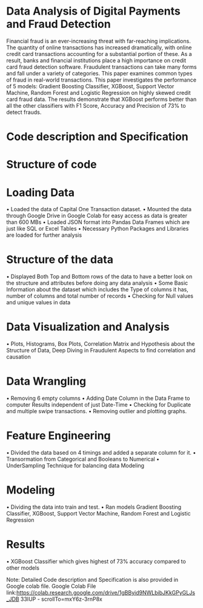 # Data Analysis of Digital Payments and Fraud Detection
Financial fraud is an ever-increasing threat with far-reaching implications. The quantity of online transactions has increased dramatically, with online credit card transactions accounting for a substantial portion of these. As a result, banks and financial institutions place a high importance on credit card fraud detection software. Fraudulent transactions can take many forms and fall under a variety of categories. This paper examines common types of fraud in real-world transactions. This paper investigates the performance of 5 models: Gradient Boosting Classifier, XGBoost, Support Vector Machine, Random Forest and Logistic Regression on highly skewed credit card fraud data. The results demonstrate that XGBoost performs better than all the other classifiers with F1 Score, Accuracy and Precision of 73% to detect frauds.

# Code description and Specification

# Structure of code
# Loading Data
• Loaded the data of Capital One Transaction dataset.
• Mounted the data through Google Drive in Google Colab for easy access as data is greater than 600 MBs
• Loaded JSON format into Pandas Data Frames which are just like SQL or Excel Tables
• Necessary Python Packages and Libraries are loaded for further analysis

# Structure of the data
• Displayed Both Top and Bottom rows of the data to have a better look on the structure and attributes before doing any data analysis
• Some Basic Information about the dataset which includes the Type of columns it has, number of columns and total number of records
• Checking for Null values and unique values in data 

# Data Visualization and Analysis
• Plots, Histograms, Box Plots, Correlation Matrix and Hypothesis about the Structure of Data, Deep Diving in Fraudulent Aspects to find correlation and causation

# Data Wrangling
• Removing 6 empty columns
• Adding Date Column in the Data Frame to computer Results independent of just Date-Time
• Checking for Duplicate and multiple swipe transactions.
• Removing outlier and plotting graphs.

# Feature Engineering
• Divided the data based on 4 timings and added a separate column for it.
• Transormation from Categorical and Booleans to Numerical
• UnderSampling Technique for balancing data Modeling

# Modeling
• Dividing the data into train and test.
• Ran models Gradient Boosting Classifier, XGBoost, Support Vector Machine, Random Forest and Logistic Regression
 
 # Results
 • XGBoost Classifier which gives highest of 73% accuracy compared to other models

Note: Detailed Code description and Specification is also provided in Google colab file.
Google Colab File link:https://colab.research.google.com/drive/1gBByid9NWLbibJKkGPyGLJs_JDB 33IUP - scrollTo=mxY6z-3rnP8x
    
